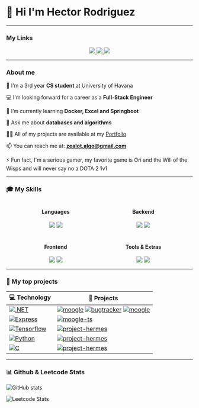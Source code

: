 # 🌟 Hi I'm Hector Rodriguez

---

### My Links

<p align="center">
  <a href="https://twitter.com/MachineZealot">
    <img src="https://skillicons.dev/icons?i=twitter" />
  </a>
  <a href="https://www.linkedin.com/in/hector-rodriguez-039075266/">
    <img src="https://skillicons.dev/icons?i=linkedin" />
  </a>
  <a href="https://github.com/vekt0R-HUB">
    <img src="https://skillicons.dev/icons?i=github" />
  </a>
</p>


---

### About me

🏫 I'm a 3rd year **CS student** at University of Havana

💻 I'm looking forward for a career as a **Full-Stack Engineer**

🌱 I’m currently learning **Docker, Excel and Springboot**

💬 Ask me about **databases and algorithms**

👨‍💻 All of my projects are available at my [Portfolio](https://vekt0r-hub.github.io/Portfolio-Website/)

📫 You can reach me at: **zealot.algo@gmail.com**

⚡ Fun fact, I'm a serious gamer, my favorite game is Ori and the Will of the Wisps and will never say no a DOTA 2 1v1

---

### 🎓 My Skills


<div class="main" style="
    display: grid;
    grid-template-columns: 1fr 1fr;
    gap: 20px;
    width: 90%;
    margin: 5px auto;
    text-align: center;
">
  <div class="lang">
    <h4>Languages</h4>
    <img src="https://skillicons.dev/icons?i=js,ts,cs"/>
    <img src="https://skillicons.dev/icons?i=c,java,py"/>
  </div>
  <div class="backend">
    <h4>Backend</h4>
    <img src="https://skillicons.dev/icons?i=dotnet,express,flask"/>
    <img src="https://skillicons.dev/icons?i=mongodb,nodejs,mysql"/>
  </div>
  <div class="frontend">
    <h4>Frontend</h4>
    <img src="https://skillicons.dev/icons?i=angular,react,d3"/>
    <img src="https://skillicons.dev/icons?i=css,html,bootstrap"/>
  </div>
  <div class="misc">
    <h4>Tools & Extras</h4>
    <img src="https://skillicons.dev/icons?i=git,github,idea"/>
    <img src="https://skillicons.dev/icons?i=vite,unity,tensorflow"/>
  </div>
</div>

---

### 🔮 My top projects

| 💻 **Technology** | 🚀 **Projects** |
| - | - |
| [![.NET](https://img.shields.io/static/v1?label=&message=.NET&color=purple&logo=dotnet&logoColor=white)](https://www.python.org/) | [![moogle](https://img.shields.io/static/v1?label=&message=moogle&color=000605&logo=github&logoColor=FFFFFF&labelColor=000605)](https://github.com/vekt0R-HUB/Moogle) [![bugtracker](https://img.shields.io/static/v1?label=&message=bug-tracker&color=000605&logo=github&logoColor=FFFFFF&labelColor=000605)](https://github.com/vekt0R-HUB/Khepri-Bug-Tracker) [![moogle](https://img.shields.io/static/v1?label=&message=social-media-clone&color=000605&logo=github&logoColor=FFFFFF&labelColor=000605)](https://github.com/vekt0R-HUB/Project-Tenjin) 
| [![Express](https://img.shields.io/static/v1?label=&message=Express&color=gray&logo=Express&logoColor=white)](https://www.python.org/) | [![moogle-ts](https://img.shields.io/static/v1?label=&message=moogle-ts&color=000605&logo=github&logoColor=FFFFFF&labelColor=000605)](https://github.com/vekt0R-HUB/Moogle-TS) 
| [![Tensorflow](https://img.shields.io/static/v1?label=&message=Tensorflow&color=orange&logo=Tensorflow&logoColor=white)](https://www.python.org/) | [![project-hermes](https://img.shields.io/static/v1?label=&message=project-hermes&color=000605&logo=github&logoColor=FFFFFF&labelColor=000605)](https://github.com/vekt0R-HUB/Project-Hermes) 
| [![Python](https://img.shields.io/static/v1?label=&message=Python&color=3776AB&logo=Python&logoColor=white)](https://www.python.org/) | [![project-hermes](https://img.shields.io/static/v1?label=&message=matcom-dashboard&color=000605&logo=github&logoColor=FFFFFF&labelColor=000605)](https://github.com/vekt0R-HUB/dashboard)
| [![C](https://img.shields.io/static/v1?label=&message=C-language&color=blue&logo=C&logoColor=white)](https://www.python.org/) | [![project-hermes](https://img.shields.io/static/v1?label=&message=unix-shell&color=000605&logo=github&logoColor=FFFFFF&labelColor=000605)](https://github.com/vekt0R-HUB/nautilus)

---

### 📊 Github & Leetcode Stats

![GitHub stats](https://github-readme-stats.vercel.app/api?username=vekt0R-HUB&theme=dark&show_icons=true&hide_border=true&bg_color=101010)

![Leetcode Stats](https://leetcard.jacoblin.cool/zealot-algo?border=0&theme=dark)

